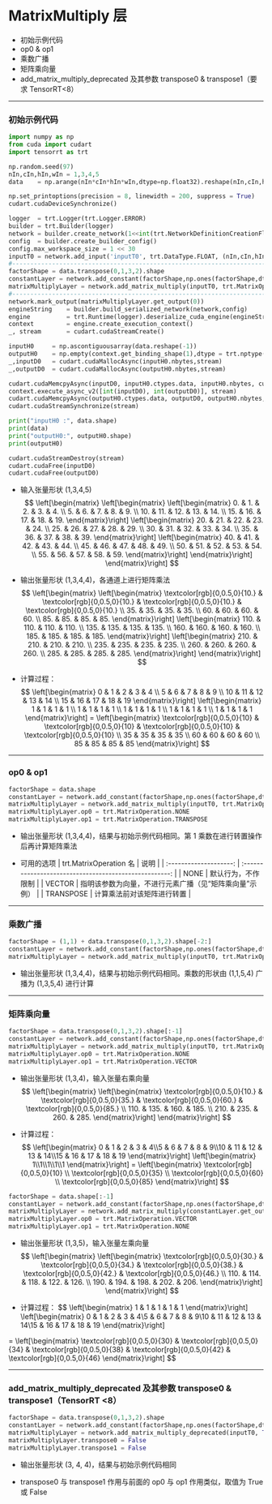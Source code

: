 # MatrixMultiply 层
+ 初始示例代码
+ op0 & op1
+ 乘数广播
+ 矩阵乘向量
+ add_matrix_multiply_deprecated 及其参数 transpose0 & transpose1（要求 TensorRT<8）

---
### 初始示例代码
```python
import numpy as np
from cuda import cudart
import tensorrt as trt

np.random.seed(97)
nIn,cIn,hIn,wIn = 1,3,4,5                                                                           # 输入张量 NCHW
data    = np.arange(nIn*cIn*hIn*wIn,dtype=np.float32).reshape(nIn,cIn,hIn,wIn)                              # 输入张量 HWC

np.set_printoptions(precision = 8, linewidth = 200, suppress = True)
cudart.cudaDeviceSynchronize()

logger  = trt.Logger(trt.Logger.ERROR)
builder = trt.Builder(logger)
network = builder.create_network(1<<int(trt.NetworkDefinitionCreationFlag.EXPLICIT_BATCH))
config  = builder.create_builder_config()
config.max_workspace_size = 1 << 30
inputT0 = network.add_input('inputT0', trt.DataType.FLOAT, (nIn,cIn,hIn,wIn))
#---------------------------------------------------------------------------------------------------# 替换部分
factorShape = data.transpose(0,1,3,2).shape
constantLayer = network.add_constant(factorShape,np.ones(factorShape,dtype=np.float32))
matrixMultiplyLayer = network.add_matrix_multiply(inputT0, trt.MatrixOperation.NONE, constantLayer.get_output(0), trt.MatrixOperation.NONE)
#---------------------------------------------------------------------------------------------------# 替换部分
network.mark_output(matrixMultiplyLayer.get_output(0))
engineString    = builder.build_serialized_network(network,config)
engine          = trt.Runtime(logger).deserialize_cuda_engine(engineString)
context         = engine.create_execution_context()
_, stream       = cudart.cudaStreamCreate()

inputH0     = np.ascontiguousarray(data.reshape(-1))
outputH0    = np.empty(context.get_binding_shape(1),dtype = trt.nptype(engine.get_binding_dtype(1)))
_,inputD0   = cudart.cudaMallocAsync(inputH0.nbytes,stream)
_,outputD0  = cudart.cudaMallocAsync(outputH0.nbytes,stream)

cudart.cudaMemcpyAsync(inputD0, inputH0.ctypes.data, inputH0.nbytes, cudart.cudaMemcpyKind.cudaMemcpyHostToDevice, stream)
context.execute_async_v2([int(inputD0), int(outputD0)], stream)
cudart.cudaMemcpyAsync(outputH0.ctypes.data, outputD0, outputH0.nbytes, cudart.cudaMemcpyKind.cudaMemcpyDeviceToHost, stream)
cudart.cudaStreamSynchronize(stream)

print("inputH0 :", data.shape)
print(data)
print("outputH0:", outputH0.shape)
print(outputH0)

cudart.cudaStreamDestroy(stream)
cudart.cudaFree(inputD0)
cudart.cudaFree(outputD0)
```

+ 输入张量形状 (1,3,4,5)
$$
\left[\begin{matrix}
    \left[\begin{matrix}
        \left[\begin{matrix}
             0. &  1. &  2. &  3. &  4. \\
             5. &  6. &  7. &  8. &  9. \\
            10. & 11. & 12. & 13. & 14. \\
            15. & 16. & 17. & 18. & 19.
        \end{matrix}\right]
        \left[\begin{matrix}
            20. & 21. & 22. & 23. & 24. \\
            25. & 26. & 27. & 28. & 29. \\
            30. & 31. & 32. & 33. & 34. \\
            35. & 36. & 37. & 38. & 39.
        \end{matrix}\right]
        \left[\begin{matrix}
            40. & 41. & 42. & 43. & 44. \\
            45. & 46. & 47. & 48. & 49. \\
            50. & 51. & 52. & 53. & 54. \\
            55. & 56. & 57. & 58. & 59.
        \end{matrix}\right]
    \end{matrix}\right]
\end{matrix}\right]
$$

+ 输出张量形状 (1,3,4,4)，各通道上进行矩阵乘法
$$
\left[\begin{matrix}
    \left[\begin{matrix}
         \textcolor[rgb]{0,0.5,0}{10.} & \textcolor[rgb]{0,0.5,0}{10.} & \textcolor[rgb]{0,0.5,0}{10.} & \textcolor[rgb]{0,0.5,0}{10.} \\
         35. & 35. & 35. & 35. \\
         60. & 60. & 60. & 60. \\
         85. & 85. & 85. & 85.
    \end{matrix}\right]
    \left[\begin{matrix}
        110. & 110. & 110. & 110. \\
        135. & 135. & 135. & 135. \\
        160. & 160. & 160. & 160. \\
        185. & 185. & 185. & 185.
    \end{matrix}\right]
    \left[\begin{matrix}
        210. & 210. & 210. & 210. \\
        235. & 235. & 235. & 235. \\
        260. & 260. & 260. & 260. \\
        285. & 285. & 285. & 285.
    \end{matrix}\right]
\end{matrix}\right]
$$

+ 计算过程：
$$
\left[\begin{matrix}
  0 & 1 & 2 & 3 & 4 \\ 5 & 6 & 7 & 8 & 9 \\ 10 & 11 & 12 & 13 & 14 \\ 15 & 16 & 17 & 18 & 19
\end{matrix}\right]
\left[\begin{matrix}
  1 & 1 & 1 & 1 \\ 1 & 1 & 1 & 1 \\ 1 & 1 & 1 & 1 \\ 1 & 1 & 1 & 1 \\ 1 & 1 & 1 & 1
\end{matrix}\right]
=
\left[\begin{matrix}
  \textcolor[rgb]{0,0.5,0}{10} & \textcolor[rgb]{0,0.5,0}{10} & \textcolor[rgb]{0,0.5,0}{10} & \textcolor[rgb]{0,0.5,0}{10} \\ 35 & 35 & 35 & 35 \\ 60 & 60 & 60 & 60 \\ 85 & 85 & 85 & 85
\end{matrix}\right]
$$

---
### op0 & op1
```python
factorShape = data.shape
constantLayer = network.add_constant(factorShape,np.ones(factorShape,dtype=np.float32))
matrixMultiplyLayer = network.add_matrix_multiply(inputT0, trt.MatrixOperation.NONE, constantLayer.get_output(0), trt.MatrixOperation.NONE)
matrixMultiplyLayer.op0 = trt.MatrixOperation.NONE                                                  # 重设第 0 乘数的预处理，默认值 trt.MatrixOperation.NONE
matrixMultiplyLayer.op1 = trt.MatrixOperation.TRANSPOSE                                             # 重设第 1 乘数的预处理，默认值 trt.MatrixOperation.NONE                                                                                                # 这里的 constantayer.get_output(0) 是初始示例代码的转置版本，在 matrixMultiplyLayer 中再转置一次恢复
```

+ 输出张量形状 (1,3,4,4)，结果与初始示例代码相同。第 1 乘数在进行转置操作后再计算矩阵乘法

+ 可用的选项
| trt.MatrixOperation 名 |                          说明                          |
| :--------------------: | :----------------------------------------------------: |
|          NONE          |                   默认行为，不作限制                   |
|         VECTOR         | 指明该参数为向量，不进行元素广播（见“矩阵乘向量”示例） |
|       TRANSPOSE        |               计算乘法前对该矩阵进行转置               |

---
### 乘数广播
```python
factorShape = (1,1) + data.transpose(0,1,3,2).shape[-2:]
constantLayer = network.add_constant(factorShape,np.ones(factorShape,dtype=np.float32))
matrixMultiplyLayer = network.add_matrix_multiply(inputT0, trt.MatrixOperation.NONE, constantLayer.get_output(0), trt.MatrixOperation.NONE)
```

+ 输出张量形状 (1,3,4,4)，结果与初始示例代码相同。乘数的形状由 (1,1,5,4) 广播为 (1,3,5,4) 进行计算

---
### 矩阵乘向量
```python
factorShape = data.transpose(0,1,3,2).shape[:-1]                                                    # 向量比矩阵少一维
constantLayer = network.add_constant(factorShape,np.ones(factorShape,dtype=np.float32))
matrixMultiplyLayer = network.add_matrix_multiply(inputT0, trt.MatrixOperation.NONE, constantLayer.get_output(0), trt.MatrixOperation.NONE)
matrixMultiplyLayer.op0 = trt.MatrixOperation.NONE
matrixMultiplyLayer.op1 = trt.MatrixOperation.VECTOR
```

+ 输出张量形状 (1,3,4)，输入张量右乘向量
$$
\left[\begin{matrix}
    \left[\begin{matrix}
        \textcolor[rgb]{0,0.5,0}{10.} & \textcolor[rgb]{0,0.5,0}{35.} & \textcolor[rgb]{0,0.5,0}{60.} & \textcolor[rgb]{0,0.5,0}{85.} \\
        110. & 135. & 160. & 185. \\
        210. & 235. & 260. & 285.
    \end{matrix}\right]
\end{matrix}\right]
$$

+ 计算过程：
$$
\left[\begin{matrix}
  0 & 1 & 2 & 3 & 4\\5 & 6 & 7 & 8 & 9\\10 & 11 & 12 & 13 & 14\\15 & 16 & 17 & 18 & 19
\end{matrix}\right]
\left[\begin{matrix}
  1\\1\\1\\1\\1
\end{matrix}\right]
=
\left[\begin{matrix}
  \textcolor[rgb]{0,0.5,0}{10} \\ \textcolor[rgb]{0,0.5,0}{35} \\ \textcolor[rgb]{0,0.5,0}{60} \\ \textcolor[rgb]{0,0.5,0}{85}
\end{matrix}\right]
$$

```python
factorShape = data.shape[:-1]
constantLayer = network.add_constant(factorShape,np.ones(factorShape,dtype=np.float32))
matrixMultiplyLayer = network.add_matrix_multiply(constantLayer.get_output(0), trt.MatrixOperation.NONE, inputT0, trt.MatrixOperation.NONE)
matrixMultiplyLayer.op0 = trt.MatrixOperation.VECTOR
matrixMultiplyLayer.op1 = trt.MatrixOperation.NONE
```

+ 输出张量形状 (1,3,5)，输入张量左乘向量
$$
\left[\begin{matrix}
    \left[\begin{matrix}
        \textcolor[rgb]{0,0.5,0}{30.} & \textcolor[rgb]{0,0.5,0}{34.} & \textcolor[rgb]{0,0.5,0}{38.} & \textcolor[rgb]{0,0.5,0}{42.} & \textcolor[rgb]{0,0.5,0}{46.} \\
        110. & 114. & 118. & 122. & 126. \\
        190. & 194. & 198. & 202. & 206.
    \end{matrix}\right]
\end{matrix}\right]
$$

+ 计算过程：
$$
\left[\begin{matrix}
  1 & 1 & 1 & 1 & 1
\end{matrix}\right]
\left[\begin{matrix}
  0 & 1 & 2 & 3 & 4\\5 & 6 & 7 & 8 & 9\\10 & 11 & 12 & 13 & 14\\15 & 16 & 17 & 18 & 19
\end{matrix}\right]

=
\left[\begin{matrix}
  \textcolor[rgb]{0,0.5,0}{30} & \textcolor[rgb]{0,0.5,0}{34} & \textcolor[rgb]{0,0.5,0}{38} & \textcolor[rgb]{0,0.5,0}{42} & \textcolor[rgb]{0,0.5,0}{46}
\end{matrix}\right]
$$

---
### add_matrix_multiply_deprecated 及其参数 transpose0 & transpose1（TensorRT <8）
```python
factorShape = data.transpose(0,1,3,2).shape
constantLayer = network.add_constant(factorShape,np.ones(factorShape,dtype=np.float32))
matrixMultiplyLayer = network.add_matrix_multiply_deprecated(inputT0, True, constantLayer.get_output(0), True)
matrixMultiplyLayer.transpose0 = False                                                            　 # 重设乘数是否转置
matrixMultiplyLayer.transpose1 = False
```

+ 输出张量形状 (3, 4, 4)，结果与初始示例代码相同

+ transpose0 与 transpose1 作用与前面的 op0 与 op1 作用类似，取值为 True 或 False

